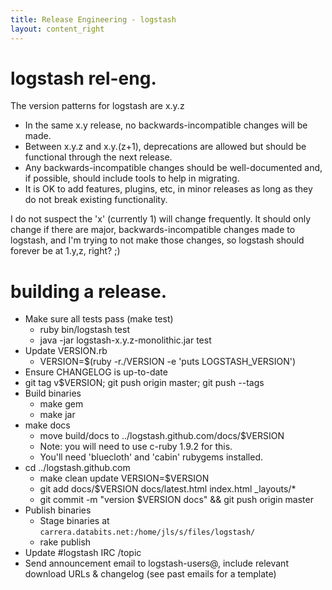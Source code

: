 ```yaml
---
title: Release Engineering - logstash
layout: content_right
---
```


# logstash rel-eng.

The version patterns for logstash are x.y.z

* In the same x.y release, no backwards-incompatible changes will be made.
* Between x.y.z and x.y.(z+1), deprecations are allowed but should be
  functional through the next release.
* Any backwards-incompatible changes should be well-documented and, if
  possible, should include tools to help in migrating.
* It is OK to add features, plugins, etc, in minor releases as long as they do
  not break existing functionality.

I do not suspect the 'x' (currently 1) will change frequently. It should only change
if there are major, backwards-incompatible changes made to logstash, and I'm
trying to not make those changes, so logstash should forever be at 1.y,z,
right? ;)

# building a release.

* Make sure all tests pass (make test)
  * ruby bin/logstash test
  * java -jar logstash-x.y.z-monolithic.jar test
* Update VERSION.rb
  * VERSION=$(ruby -r./VERSION -e 'puts LOGSTASH_VERSION')
* Ensure CHANGELOG is up-to-date
* git tag v$VERSION; git push origin master; git push --tags
* Build binaries
  * make gem
  * make jar
* make docs
  * move build/docs to ../logstash.github.com/docs/$VERSION
  * Note: you will need to use c-ruby 1.9.2 for this.
  * You'll need 'bluecloth' and 'cabin' rubygems installed.
* cd ../logstash.github.com
  * make clean update VERSION=$VERSION
  * git add docs/$VERSION docs/latest.html index.html _layouts/*
  * git commit -m "version $VERSION docs" && git push origin master
* Publish binaries
  * Stage binaries at `carrera.databits.net:/home/jls/s/files/logstash/`
  * rake publish
* Update #logstash IRC /topic
* Send announcement email to logstash-users@, include relevant download URLs &
  changelog (see past emails for a template)
